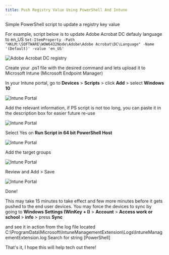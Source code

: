 ```yaml
---
title: Push Registry Value Using PowerShell And Intune
---
```


Simple PowerShell script to update a registry key value

For example, script below is to update Adobe Acrobat DC defauly language to en_US 
````Set-ItemProperty -Path "HKLM:\SOFTWARE\WOW6432Node\Adobe\Adobe Acrobat\DC\Language" -Name '(Default)' -value 'en_US' ````

![Adobe Acrobat DC registry](/assets/images/registry_adobe.png)

Create your .ps1 file with the desired command and lets upload it to Microsoft Intune (Microsoft Endpoint Manager)

In your Intune portal, go to **Devices** > **Scripts** > click **Add** > select **Windows 10**

![Intune Portal](/assets/images/intune_scripts.png)

Add the relevant information, if PS script is not too long, you can paste it in the description box for easier future re-use

![Intune Portal](/assets/images/intune_scripts_1.png)

Select Yes on **Run Script in 64 bit PowerShell Host**

![Intune Portal](/assets/images/intune_scripts_2.png)

Add the target groups 

![Intune Portal](/assets/images/intune_scripts_3.png)

Review and Add > Save

![Intune Portal](/assets/images/intune_scripts_4.png)

Done!

This may take 15 minutes to take effect and few more minutes before it gets pushed to the end user devices.
You may force the devices to sync by going to **Windows Settings (WinKey + I)** > **Account** > **Access work or school** > **info** > press **Sync**

and see it in action from the log file located C:\ProgramData\Microsoft\IntuneManagementExtension\Logs\IntuneManagementExtension.log
Search for string [PowerShell]

That's it, I hope this will help tech out there!

